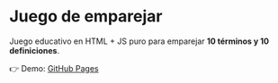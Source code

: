 # Juego de emparejar

Juego educativo en HTML + JS puro para emparejar **10 términos y 10 definiciones**.

👉 Demo: [GitHub Pages](https://TU-USUARIO.github.io/juego-emparejar/)
